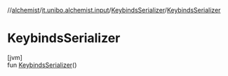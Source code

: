 //[alchemist](../../../index.md)/[it.unibo.alchemist.input](../index.md)/[KeybindsSerializer](index.md)/[KeybindsSerializer](-keybinds-serializer.md)

# KeybindsSerializer

[jvm]\
fun [KeybindsSerializer](-keybinds-serializer.md)()
